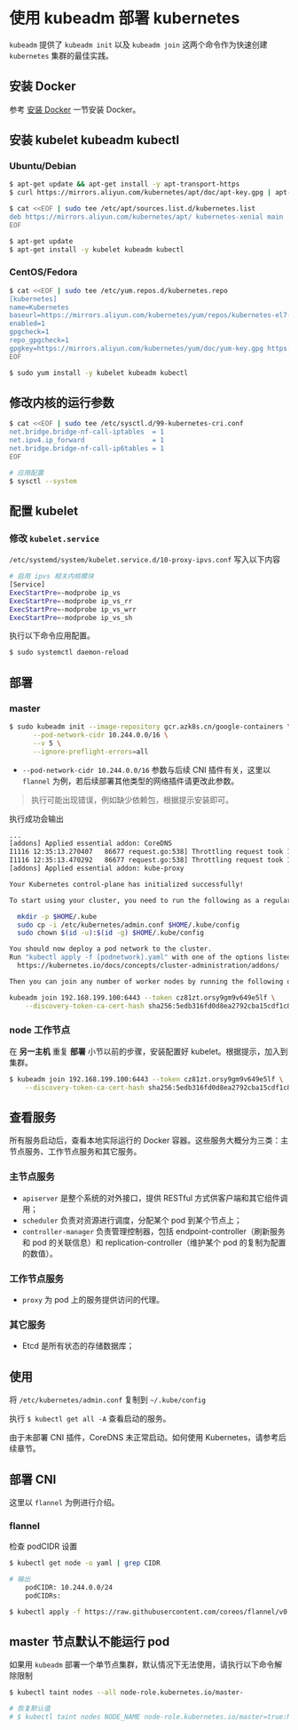 # 使用 kubeadm 部署 kubernetes

`kubeadm` 提供了 `kubeadm init` 以及 `kubeadm join` 这两个命令作为快速创建 `kubernetes` 集群的最佳实践。

## 安装 Docker

参考 [安装 Docker](../install/) 一节安装 Docker。

## 安装 **kubelet** **kubeadm** **kubectl**

### Ubuntu/Debian

```bash
$ apt-get update && apt-get install -y apt-transport-https
$ curl https://mirrors.aliyun.com/kubernetes/apt/doc/apt-key.gpg | apt-key add -

$ cat <<EOF | sudo tee /etc/apt/sources.list.d/kubernetes.list
deb https://mirrors.aliyun.com/kubernetes/apt/ kubernetes-xenial main
EOF

$ apt-get update
$ apt-get install -y kubelet kubeadm kubectl
```

### CentOS/Fedora

```bash
$ cat <<EOF | sudo tee /etc/yum.repos.d/kubernetes.repo
[kubernetes]
name=Kubernetes
baseurl=https://mirrors.aliyun.com/kubernetes/yum/repos/kubernetes-el7-x86_64/
enabled=1
gpgcheck=1
repo_gpgcheck=1
gpgkey=https://mirrors.aliyun.com/kubernetes/yum/doc/yum-key.gpg https://mirrors.aliyun.com/kubernetes/yum/doc/rpm-package-key.gpg
EOF

$ sudo yum install -y kubelet kubeadm kubectl
```

## 修改内核的运行参数

```bash
$ cat <<EOF | sudo tee /etc/sysctl.d/99-kubernetes-cri.conf
net.bridge.bridge-nf-call-iptables  = 1
net.ipv4.ip_forward                 = 1
net.bridge.bridge-nf-call-ip6tables = 1
EOF

# 应用配置
$ sysctl --system
```

## 配置 kubelet

### 修改 `kubelet.service`

`/etc/systemd/system/kubelet.service.d/10-proxy-ipvs.conf` 写入以下内容

```bash
# 启用 ipvs 相关内核模块
[Service]
ExecStartPre=-modprobe ip_vs
ExecStartPre=-modprobe ip_vs_rr
ExecStartPre=-modprobe ip_vs_wrr
ExecStartPre=-modprobe ip_vs_sh
```

执行以下命令应用配置。

```bash
$ sudo systemctl daemon-reload
```

## 部署

### master

```bash
$ sudo kubeadm init --image-repository gcr.azk8s.cn/google-containers \
      --pod-network-cidr 10.244.0.0/16 \
      --v 5 \
      --ignore-preflight-errors=all
```

* `--pod-network-cidr 10.244.0.0/16` 参数与后续 CNI 插件有关，这里以 `flannel` 为例，若后续部署其他类型的网络插件请更改此参数。

> 执行可能出现错误，例如缺少依赖包，根据提示安装即可。

执行成功会输出

```bash
...
[addons] Applied essential addon: CoreDNS
I1116 12:35:13.270407   86677 request.go:538] Throttling request took 181.409184ms, request: POST:https://192.168.199.100:6443/api/v1/namespaces/kube-system/serviceaccounts
I1116 12:35:13.470292   86677 request.go:538] Throttling request took 186.088112ms, request: POST:https://192.168.199.100:6443/api/v1/namespaces/kube-system/configmaps
[addons] Applied essential addon: kube-proxy

Your Kubernetes control-plane has initialized successfully!

To start using your cluster, you need to run the following as a regular user:

  mkdir -p $HOME/.kube
  sudo cp -i /etc/kubernetes/admin.conf $HOME/.kube/config
  sudo chown $(id -u):$(id -g) $HOME/.kube/config

You should now deploy a pod network to the cluster.
Run "kubectl apply -f [podnetwork].yaml" with one of the options listed at:
  https://kubernetes.io/docs/concepts/cluster-administration/addons/

Then you can join any number of worker nodes by running the following on each as root:

kubeadm join 192.168.199.100:6443 --token cz81zt.orsy9gm9v649e5lf \
    --discovery-token-ca-cert-hash sha256:5edb316fd0d8ea2792cba15cdf1c899a366f147aa03cba52d4e5c5884ad836fe
```

### node 工作节点

在 **另一主机** 重复 **部署** 小节以前的步骤，安装配置好 kubelet。根据提示，加入到集群。

```bash
$ kubeadm join 192.168.199.100:6443 --token cz81zt.orsy9gm9v649e5lf \
    --discovery-token-ca-cert-hash sha256:5edb316fd0d8ea2792cba15cdf1c899a366f147aa03cba52d4e5c5884ad836fe
```

## 查看服务

所有服务启动后，查看本地实际运行的 Docker 容器。这些服务大概分为三类：主节点服务、工作节点服务和其它服务。

### 主节点服务

* `apiserver` 是整个系统的对外接口，提供 RESTful 方式供客户端和其它组件调用；
* `scheduler` 负责对资源进行调度，分配某个 pod 到某个节点上；
* `controller-manager` 负责管理控制器，包括 endpoint-controller（刷新服务和 pod 的关联信息）和 replication-controller（维护某个 pod 的复制为配置的数值）。

### 工作节点服务

* `proxy` 为 pod 上的服务提供访问的代理。

### 其它服务

* Etcd 是所有状态的存储数据库；

## 使用

将 `/etc/kubernetes/admin.conf` 复制到 `~/.kube/config`

执行 `$ kubectl get all -A` 查看启动的服务。

由于未部署 CNI 插件，CoreDNS 未正常启动。如何使用 Kubernetes，请参考后续章节。

## 部署 CNI

这里以 `flannel` 为例进行介绍。

### flannel

检查 podCIDR 设置

```bash
$ kubectl get node -o yaml | grep CIDR

# 输出
    podCIDR: 10.244.0.0/24
    podCIDRs:
```

```bash
$ kubectl apply -f https://raw.githubusercontent.com/coreos/flannel/v0.11.0/Documentation/kube-flannel.yml
```

## master 节点默认不能运行 pod

如果用 `kubeadm` 部署一个单节点集群，默认情况下无法使用，请执行以下命令解除限制

```bash
$ kubectl taint nodes --all node-role.kubernetes.io/master-

# 恢复默认值
# $ kubectl taint nodes NODE_NAME node-role.kubernetes.io/master=true:NoSchedule
```

